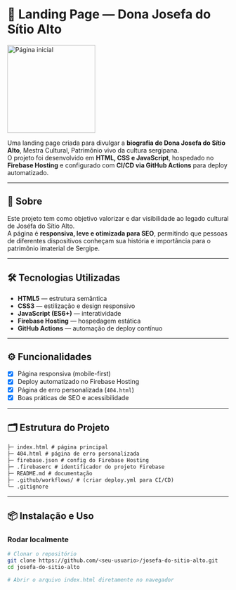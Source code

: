 # 🌸 Landing Page — Dona Josefa do Sítio Alto  
<img src="https://firebasestorage.googleapis.com/v0/b/josefa-do-sitio-alto.firebasestorage.app/o/site-josefadositioalto.com.br%2Fimagens%2FDona%20Josefa%20do%20Sitio%20Alto%20-%20Logo%201.webp?alt=media&token=39a9fdf6-93f7-491d-8aff-226ffa594009" alt="Página inicial" width="200" height="auto">

Uma landing page criada para divulgar a **biografia de Dona Josefa do Sítio Alto**, Mestra Cultural, Patrimônio vivo da cultura sergipana.  
O projeto foi desenvolvido em **HTML, CSS e JavaScript**, hospedado no **Firebase Hosting** e configurado com **CI/CD via GitHub Actions** para deploy automatizado.

---

## 📖 Sobre
Este projeto tem como objetivo valorizar e dar visibilidade ao legado cultural de Joséfa do Sítio Alto.  
A página é **responsiva, leve e otimizada para SEO**, permitindo que pessoas de diferentes dispositivos conheçam sua história e importância para o patrimônio imaterial de Sergipe.  

---

## 🛠️ Tecnologias Utilizadas
- **HTML5** — estrutura semântica  
- **CSS3** — estilização e design responsivo  
- **JavaScript (ES6+)** — interatividade  
- **Firebase Hosting** — hospedagem estática  
- **GitHub Actions** — automação de deploy contínuo  

---

## ⚙️ Funcionalidades
- [x] Página responsiva (mobile-first)  
- [x] Deploy automatizado no Firebase Hosting  
- [x] Página de erro personalizada (`404.html`)  
- [x] Boas práticas de SEO e acessibilidade  

---

## 🗂️ Estrutura do Projeto

```html
├─ index.html # página principal
├─ 404.html # página de erro personalizada
├─ firebase.json # config do Firebase Hosting
├─ .firebaserc # identificador do projeto Firebase
├─ README.md # documentação
├─ .github/workflows/ # (criar deploy.yml para CI/CD)
└─ .gitignore
```

---

## 📦 Instalação e Uso

### Rodar localmente

```bash
# Clonar o repositório
git clone https://github.com/<seu-usuario>/josefa-do-sitio-alto.git
cd josefa-do-sitio-alto

# Abrir o arquivo index.html diretamente no navegador

